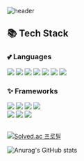 ![header](https://capsule-render.vercel.app/api?type=rect&color=0:D7C0DE,50:C8C0DE&text=HyeJin_Jo%20a.k.a%20Hyez_Nee%20%20:\)&animation=twinkling&fontSize=36&fontColor=FCF6E4&fontAlign=70)
   
   
## 📚 Tech Stack
### 💕 Languages
<div>
   <img src="https://img.shields.io/badge/c-A8B9CC?style=for-the-badge&logo=c&logoColor=black">
   <img src="https://img.shields.io/badge/c++-00599C?style=for-the-badge&logo=c%2B%2B&logoColor=white">
   <img src="https://img.shields.io/badge/python-3776AB?style=for-the-badge&logo=python&logoColor=white">
   <img src="https://img.shields.io/badge/java-007396?style=for-the-badge&logo=java&logoColor=white">
   <img src="https://img.shields.io/badge/typescript-3178C6?style=for-the-badge&logo=typescript&logoColor=white">
   <img src="https://img.shields.io/badge/Kotlin-7F52FF?style=for-the-badge">
   <img src=https://img.shields.io/badge/OCaml-EC6813?style=for-the-badge&logo=ocaml&logoColor=white>
</div>

### ✨ Frameworks
<div>
   <img src="https://img.shields.io/badge/pytorch-EE4C2C?style=for-the-badge&logo=pytorch&logoColor=white">
   <img src="https://img.shields.io/badge/tensorflow-FF6F00?style=for-the-badge&logo=TensorFlow&logoColor=white">
   <img src="https://img.shields.io/badge/pandas-150458?style=for-the-badge&logo=pandas&logoColor=white">
   <img src="https://img.shields.io/badge/scikit--learn-F7931E?style=for-the-badge&logo=scikit-learn&logoColor=white">
   <br>
   <img src="https://img.shields.io/badge/react-61DAFB?style=for-the-badge&logo=react&logoColor=black">
   <img src="https://img.shields.io/badge/Next.js-000000?style=for-the-badge&logo=Next.js&logoColor=white">
   <img src="https://img.shields.io/badge/Android%20Studio-3DDC84?style=for-the-badge&logo=Android%20Studio&logoColor=white">
</div>
   
   
##    
   
   
[![Solved.ac 프로필](http://mazassumnida.wtf/api/v2/generate_badge?boj=jhaenim)](https://solved.ac/jhaenim)
<!--- ![notebook](https://road-to-kaggle-grandmaster.vercel.app/api/badges/HyezNee/notebook/light)--->   
![Anurag's GitHub stats](https://github-readme-stats.vercel.app/api?username=HyezNee&show_icons=true&title_color=9A89C5&icon_color=C59A89&include_all_commits=true&count_private=true)
